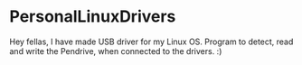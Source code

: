 # PersonalLinuxDrivers
Hey fellas,
I have made USB driver for my Linux OS.
Program to detect, read and write the Pendrive, when connected to the drivers. :)
